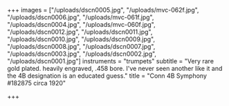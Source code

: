 +++
images = ["/uploads/dscn0005.jpg", "/uploads/mvc-062f.jpg", "/uploads/dscn0006.jpg", "/uploads/mvc-061f.jpg", "/uploads/dscn0004.jpg", "/uploads/mvc-060f.jpg", "/uploads/dscn0012.jpg", "/uploads/dscn0011.jpg", "/uploads/dscn0010.jpg", "/uploads/dscn0009.jpg", "/uploads/dscn0008.jpg", "/uploads/dscn0007.jpg", "/uploads/dscn0003.jpg", "/uploads/dscn0002.jpg", "/uploads/dscn0001.jpg"]
instruments = "trumpets"
subtitle = "Very rare gold plated. heavily engraved, .458 bore. I've never seen another like it and the 4B designation is an educated guess."
title = "Conn 4B Symphony  #182875 circa 1920"

+++
